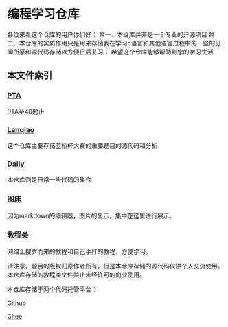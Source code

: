 # 编程学习仓库

各位来看这个仓库的用户你们好：
第一、本仓库并非是一个专业的开源项目
第二、本仓库的实质作用只是用来存储我在学习c语言和其他语言过程中的一些的见闻所感和源代码存储以方便日后复习；
希望这个仓库能够帮助到您的学习生活

## 本文件索引

### [PTA](./PTA/)

PTA至40题止

### [Lanqiao](./Lanqiao/)

这个仓库主要存储蓝桥杯大赛的重要题目的源代码和分析

### [Daily](./Daily/)

本仓库则是日常一些代码的集合

### [图床](./%E5%9B%BE%E5%BA%8A/)

因为markdown的编辑器，图片的显示，集中在这里进行展示。

### [教程类](./%E6%95%99%E7%A8%8B%E7%B1%BB/)

网络上搜罗而来的教程和自己手打的教程，方便学习。

请注意，题目的版权归原作者所有，但是本仓库存储的源代码仅供个人交流使用。
本仓库存储的教程类文件禁止未经许可的商业使用。  

本仓库存储于两个代码托管平台：

[Github](https://github.com/liujitong/Study-Program)

[Gitee](https://gitee.com/liujitong/Study-Program)
